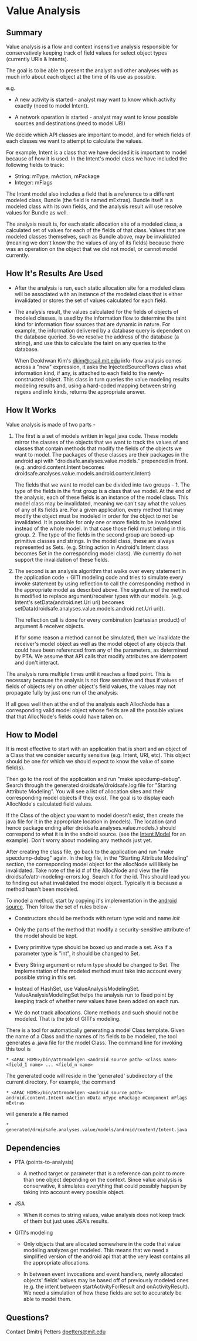 # Value Analysis

## Summary

Value analysis is a flow and context insensitive analysis responsible for conservatively keeping track of field values
for select object types (currently URIs & Intents).

The goal is to be able to present the analyst and other analyses with as much info about each object at the time of its
use as possible.

e.g.

* A new activity is started - analyst may want to know which activity exactly (need to model Intent).

* A network operation is started - analyst may want to know possible sources and destinations (need to model URI)

We decide which API classes are important to model, and for which fields of each classes we want to attempt to
calculate the values.

For example, Intent is a class that we have decided it is important to model because of how it is used.  In the
Intent's model class we have included the following fields to track:

* String: mType, mAction, mPackage
* Integer: mFlags

The Intent model also includes a field that is a reference to a different modeled class, Bundle (the field is named
mExtras).  Bundle itself is a modeled class with its own fields, and the analysis result will use resolve values for
Bundle as well.

The analysis result is, for each static allocation site of a modeled class, a calculated set of values for each of the
fields of that class. Values that are modeled classes themselves, such as Bundle above, may be invalidated (meaning we
don't know the the values of any of its fields) because there was an operation on the object that we did not model, or
cannot model currently.

## How It's Results Are Used

* After the analysis is run, each static allocation site for a modeled class will be associated with an instance of the
  modeled class that is either invalidated or stores the set of values calculated for each field.

* The analysis result, the values calculated for the fields of objects of modeled classes, is used by the information
  flow to determine the taint kind for information flow sources that are dynamic in nature.  For example, the
  information delivered by a database query is dependent on the database queried.  So we resolve the address of the
  database (a string), and use this to calculate the taint on any queries to the database.

  When Deokhwan Kim's <dkim@csail.mit.edu> info-flow analysis comes across a "new" expression, it asks the
  InjectedSourceFlows class what information kind, if any, is attached to each field to the newly-constructed object.
  This class in turn queries the value modeling results modeling results and, using a hard-coded mapping between string
  regexs and info kinds, returns the appropriate answer.

## How It Works

Value analysis is made of two parts -

1. The first is a set of models written in legal java code. These models mirror the classes of the objects that we want
   to track the values of and classes that contain methods that modify the fields of the objects we want to model. The
   packages of these classes are their packages in the android api with "droidsafe.analyses.value.models." prepended in
   front.  (e.g. android.content.Intent becomes droidsafe.analyses.value.models.android.content.Intent)

   The fields that we want to model can be divided into two groups -
       1. The type of the fields in the first group is a class that we model. At the end of the analysis, each of these
          fields is an instance of the model class. This model class may be invalidated, meaning we can't say what the
          values of any of its fields are. For a given application, every method that may modify the object must be
          modeled in order for the object to not be invalidated. It is possible for only one or more fields to be
          invalidated instead of the whole model. In that case those field must belong in this group.
       2. The type of the fields in the second group are boxed-up primitive classes and strings. In the model class,
          these are always represented as Sets. (e.g. String action in Android's Intent class becomes Set<String> in
          the corresponding model class). We currently do not support the invalidation of these fields.
   

2. The second is an analysis algorithm that walks over every statement in the application code + GITI modeling code and
   tries to simulate every invoke statement by using reflection to call the corresponding method in the appropriate
   model as described above. The signature of the method is modified to replace argument/receiver types with our
   models. (e.g. Intent's setData(android.net.Uri uri) becomes setData(droidsafe.analyses.value.models.android.net.Uri
   uri)).

   The reflection call is done for every combination (cartesian product) of argument & receiver objects.

   If for some reason a method cannot be simulated, then we invalidate the receiver's model object as well as the model
   object of any objects that could have been referenced from any of the parameters, as determined by PTA. We assume
   that API calls that modify attributes are idempotent and don't interact.

The analysis runs multiple times until it reaches a fixed point. This is necessary because the analysis is not flow
sensitive and thus if values of fields of objects rely on other object's field values, the values may not propagate
fully by just one run of the analysis.

If all goes well then at the end of the analysis each AllocNode has a corresponding valid model object whose fields are
all the possible values that that AllocNode's fields could have taken on.

## How to Model

It is most effective to start with an application that is short and an object of a Class that we consider security
sensitive (e.g. Intent, URI, etc). This object should be one for which we should expect to know the value of some
field(s).

Then go to the root of the application and run "make specdump-debug". Search through the generated
droidsafe/droidsafe.log file for "Starting Attribute Modeling". You will see a list of allocation sites and their
corresponding model objects if they exist. The goal is to display each AllocNode's calculated field values.

If the Class of the object you want to model doesn't exist, then create the java file for it in the appropriate
location in (models). The location (and hence package ending after droidsafe.analyses.value.models.) should correspond
to what it is in the android source. (see the [Intent Model](models/android/content/Intent.java) for an example). Don't
worry about modeling any methods just yet.

After creating the class file, go back to the application and run "make specdump-debug" again. In the log file, in the
"Starting Attribute Modeling" section, the corresponding model object for the allocNode will likely be invalidated.
Take note of the id # of the AllocNode and view the file droidsafe/attr-modeling-errors.log. Search it for the id. This
should lead you to finding out what invalidated the model object. Typically it is because a method hasn't been modeled.

To model a method, start by copying it's implementation in the [android
source](http://grepcode.com/file/repository.grepcode.com/java/ext/com.google.android/android/4.0.3_r1/android). Then
follow the set of rules below -

* Constructors should be methods with return type void and name _init_

* Only the parts of the method that modify a security-sensitive attribute of the model should be kept.

* Every primitive type should be boxed up and made a set. Aka if a parameter type is "int", it should be changed to
  Set<Integer>.

* Every String argument or return type should be changed to Set<String>. The implementation of the modeled method must
  take into account every possible string in this set.

* Instead of HashSet, use ValueAnalysisModelingSet. ValueAnalysisModelingSet helps the analysis run to fixed point by keeping track of
  whether new values have been added on each run.

* We do not track allocations. Clone methods and such should not be modeled. That is the job of GITI's modeling.

There is a tool for automatically generating a model Class template. Given the name of a Class and the names of its 
fields to be modeled, the tool generates a .java file for the model Class. The command line for invoking this tool is

    * <APAC_HOME>/bin/attrmodelgen <android source path> <class name> <field_1 name> ... <field_n name>

The generated code will reside in the 'generated' subdirectory of the current directory. For example, the command

    * <APAC_HOME>/bin/attrmodelgen <android source path> android.content.Intent mAction mData mType mPackage mComponent mFlags mExtras

will generate a file named

    * generated/droidsafe.analyses.value/models/android/content/Intent.java


## Dependencies

* PTA (points-to-analysis)

    * A method target or parameter that is a reference can point to more than one object depending on the context.
      Since value analysis is conservative, it simulates everything that could possibly happen by taking into account
      every possible object.

* JSA

    * When it comes to string values, value analysis does not keep track of them but just uses JSA's results.

* GITI's modeling

    * Only objects that are allocated somewhere in the code that value modeling analyzes get modeled. This means that
      we need a simplified version of the android api that at the very least contains all the appropriate allocations.

    * In between event invocations and event handlers, newly allocated objects' fields' values may be based off of
      previously modeled ones (e.g. the intent between startActivityForResult and onActivityResult). We need a
      simulation of how these fields are set to accurately be able to model them.

## Questions?

Contact Dmitrij Petters <dpetters@mit.edu>
